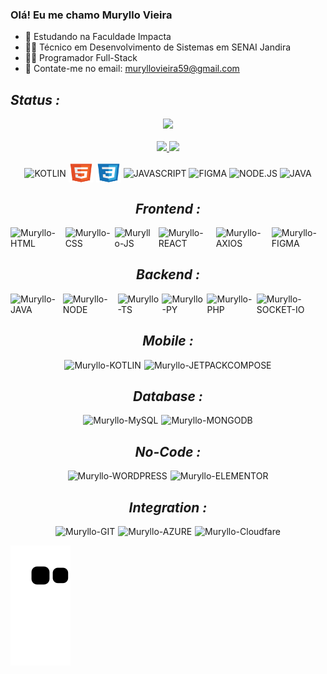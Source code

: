 ### Olá! Eu me chamo Muryllo Vieira

- 🔭 Estudando na Faculdade Impacta
- 👨‍🎓 Técnico em Desenvolvimento de Sistemas em SENAI Jandira
- 👨‍💻 Programador Full-Stack
- 🤔 Contate-me no email: muryllovieira59@gmail.com

## *Status :*
<div align="center">
  <a href="https://github.com/muryllovieira">
    <img src="https://github-readme-streak-stats.herokuapp.com/?user=muryllovieira&theme=react&hide_border=false&exclude_days=Sun&locale=pt_BR" />
  </a>
</div>
<br>
<div align="center">
  <a href="https://github.com/muryllovieira">
    <img src="https://github-profile-summary-cards.vercel.app/api/cards/stats?username=muryllovieira&theme=react" />
  </a>
 <a href="https://github.com/muryllovieira">
    <img src="https://github-profile-summary-cards.vercel.app/api/cards/repos-per-language?username=muryllovieira&theme=react" />
  </a>
 
<div style="display: inline_block"><br>
  <img align="center" alt="KOTLIN" height="30" width="40" src="https://cdn.jsdelivr.net/gh/devicons/devicon/icons/kotlin/kotlin-original.svg">
  <img align="center" alt="HTML" height="30" width="40" src="https://raw.githubusercontent.com/devicons/devicon/master/icons/html5/html5-original.svg">
  <img align="center" alt="CSS" height="30" width="40" src="https://raw.githubusercontent.com/devicons/devicon/master/icons/css3/css3-original.svg">
  <img align="center" alt="JAVASCRIPT" height="30" width="40" src="https://cdn.jsdelivr.net/gh/devicons/devicon/icons/javascript/javascript-original.svg">
  <img align="center" alt="FIGMA" height="30" width="40" src="https://cdn.jsdelivr.net/gh/devicons/devicon/icons/figma/figma-original.svg">
  <img align="center" alt="NODE.JS" height="30" width="40" src="https://cdn.jsdelivr.net/gh/devicons/devicon/icons/nodejs/nodejs-original.svg">
  <img align="center" alt="JAVA" height="30" width="40" src="https://cdn.jsdelivr.net/gh/devicons/devicon/icons/java/java-original.svg">
</div>
  
## *Frontend :*
<div align="start">
   <div style="display: flex; justify-content: center; gap:5px;">
      <img align="center" alt="Muryllo-HTML" src="https://img.shields.io/badge/HTML5-E34F26?style=for-the-badge&logo=html5&logoColor=white">
      <img align="center" alt="Muryllo-CSS" src="https://img.shields.io/badge/CSS3-1572B6?style=for-the-badge&logo=css3&logoColor=white)">
      <img align="center" alt="Muryllo-JS" src="https://img.shields.io/badge/JavaScript-F7DF1E?style=for-the-badge&logo=javascript&logoColor=black">
      <img align="center" alt="Muryllo-REACT" src="https://img.shields.io/badge/React-20232A?style=for-the-badge&logo=react&logoColor=61DAFB">
      <img align="center" alt="Muryllo-AXIOS" src="https://img.shields.io/badge/Axios-6927E1?style=for-the-badge&logo=axios&logoColor=FFFFFF" />      
      <img align="center" alt="Muryllo-FIGMA"  src="https://img.shields.io/badge/Figma-696969?style=for-the-badge&logo=figma&logoColor=figma" />
   </div>
</div>

## *Backend :*
<div align="start">
   <div style="display: flex; justify-content: center; gap:5px;">
      <img align="center" alt="Muryllo-JAVA" src="https://img.shields.io/badge/java-%23ED8B00.svg?style=for-the-badge&logo=openjdk&logoColor=white">
      <img align="center" alt="Muryllo-NODE" src="https://img.shields.io/badge/node.js-6DA55F?style=for-the-badge&logo=node.js&logoColor=white" />
      <img align="center" alt="Muryllo-TS" src="https://img.shields.io/badge/TypeScript-007ACC?style=for-the-badge&logo=typescript&logoColor=white" />  
      <img align="center" alt="Muryllo-PY" src="https://img.shields.io/badge/python-3670A0?style=for-the-badge&logo=python&logoColor=ffdd54" />  
     <img align="center" alt="Muryllo-PHP" src="https://img.shields.io/badge/PHP-777BB4?style=for-the-badge&logo=php&logoColor=white" />  
     <img align="center" alt="Muryllo-SOCKET-IO" src="https://img.shields.io/badge/Socket.io-fff?style=for-the-badge&logo=socketdotio&logoColor=000" />  
   </div>
</div>

## *Mobile :*
<div align="start">
   <div style="display: flex; justify-content: center; gap:5px;"> 
      <img align="center" alt="Muryllo-KOTLIN" src="https://img.shields.io/badge/Kotlin-0095D5?&style=for-the-badge&logo=kotlin&logoColor=white" /> 
      <img align="center" alt="Muryllo-JETPACKCOMPOSE" src="https://img.shields.io/badge/JETPACK%20COMPOSE-3ddc84?style=for-the-badge&logo=jetpackcompose&logoColor=FFFFFF" />
   </div>
</div>

## *Database :*
<div align="start">
   <div style="display: flex; justify-content: center; gap:5px;"> 
      <img align="center" alt="Muryllo-MySQL" src="https://img.shields.io/badge/MySQL-00000F?style=for-the-badge&logo=mysql&logoColor=white" />
      <img align="center" alt="Muryllo-MONGODB" src="https://img.shields.io/badge/MongoDB-%234ea94b.svg?style=for-the-badge&logo=mongodb&logoColor=white" />
   </div>
</div>

## *No-Code :*
<div align="start">
   <div style="display: flex; justify-content: center; gap:5px;"> 
      <img align="center" alt="Muryllo-WORDPRESS" src="https://img.shields.io/badge/Wordpress-21759B?style=for-the-badge&logo=wordpress&logoColor=FFFFFF" />
     <img align="center" alt="Muryllo-ELEMENTOR" src="https://img.shields.io/badge/Elementor-92003B?style=for-the-badge&logo=elementor&logoColor=FFFFFF" />
   </div>
</div>
      

## *Integration :*
<div align="start">
   <div style="display: flex; justify-content: center; gap:5px;"> 
      <img align="center" alt="Muryllo-GIT" src="https://img.shields.io/badge/GIT-E44C30?style=for-the-badge&logo=git&logoColor=white" />
      <img align="center" alt="Muryllo-AZURE" src="https://img.shields.io/badge/Azure-blue?style=for-the-badge&logo=microsoft%20azure&logoColor=blue&labelColor=FFFFFF&link=https%3A%2F%2Fimages.app.goo.gl%2FK7PN1jYJd57x4q7A8" />
      <img align="center" alt="Muryllo-Cloudfare" src="https://img.shields.io/badge/Cloudflare-F38020?style=for-the-badge&logo=Cloudflare&logoColor=white" />
   </div>
</div>



</div>

![Snake animation](https://github.com/muryllovieira/muryllovieira/blob/output/github-contribution-grid-snake.svg)

